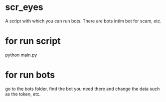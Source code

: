 # scr_eyes
A script with which you can run bots. There are bots intim bot for scam, etc.
# for run script
python main.py
# for run bots
go to the bots folder, find the bot you need there and change the data such as the token, etc.
